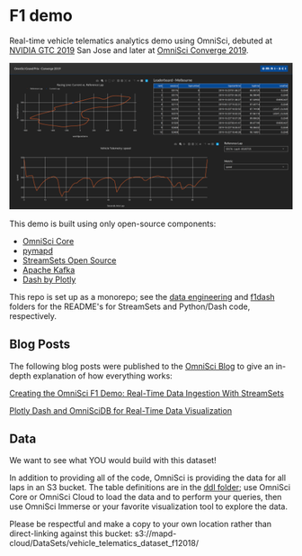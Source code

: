 # F1 demo
Real-time vehicle telematics analytics demo using OmniSci, debuted at [NVIDIA GTC 2019](https://www.nvidia.com/en-us/gtc/) San Jose and later at [OmniSci Converge 2019](https://converge.omnisci.com/).

![Dash app](/f1dash/assets/dash-screenshot.png)

This demo is built using only open-source components:

- [OmniSci Core](https://github.com/omnisci/mapd-core)
- [pymapd](https://github.com/omnisci/pymapd)
- [StreamSets Open Source](https://streamsets.com/opensource)
- [Apache Kafka](https://kafka.apache.org/)
- [Dash by Plotly](https://plot.ly/products/dash/)

This repo is set up as a monorepo; see the [data engineering](https://github.com/omnisci/vehicle-telematics-analytics-demo/tree/master/dataengineering) and [f1dash](https://github.com/omnisci/vehicle-telematics-analytics-demo/tree/master/f1dash) folders for the README's for StreamSets and Python/Dash code, respectively.

## Blog Posts

The following blog posts were published to the [OmniSci Blog](https://www.omnisci.com/blog) to give an in-depth explanation of how everything works:

[Creating the OmniSci F1 Demo: Real-Time Data Ingestion With StreamSets](https://www.omnisci.com/blog/creating-the-omnisci-f1-demo)

[Plotly Dash and OmniSciDB for Real-Time Data Visualization](https://www.omnisci.com/blog/plotly-dash-and-omniscidb-for-real-time-data-visualization)

## Data

We want to see what YOU would build with this dataset!

In addition to providing all of the code, OmniSci is providing the data for all laps in an S3 bucket.  The table definitions are in the [ddl folder](https://github.com/omnisci/vehicle-telematics-analytics-demo/tree/updatereadme/ddl); use OmniSci Core or OmniSci Cloud to load the data and to perform your queries, then use OmniSci Immerse or your favorite visualization tool to explore the data.

Please be respectful and make a copy to your own location rather than direct-linking against this bucket: s3://mapd-cloud/DataSets/vehicle_telematics_dataset_f12018/
